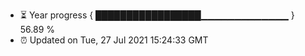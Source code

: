 - ⏳ Year progress { █████████████████▁▁▁▁▁▁▁▁▁▁▁▁▁ } 56.89 %
- ⏰ Updated on Tue, 27 Jul 2021 15:24:33 GMT

